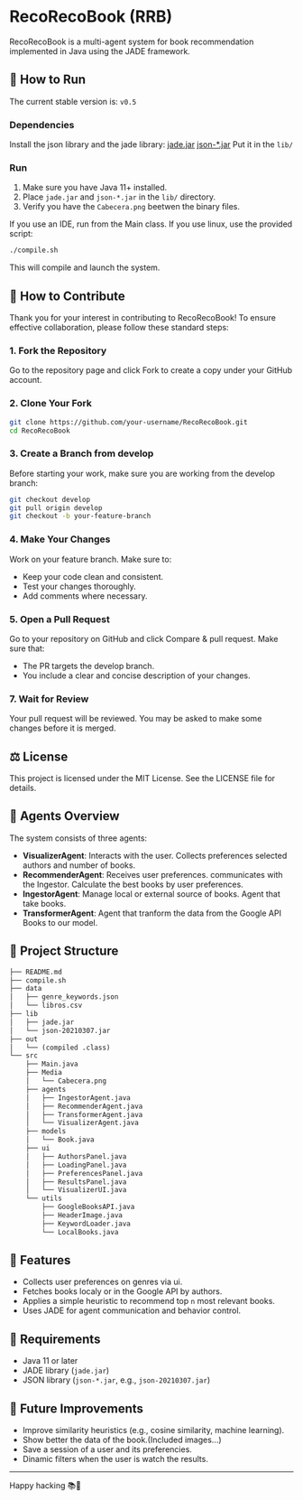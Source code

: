 # RecoRecoBook (RRB)

RecoRecoBook is a multi-agent system for book recommendation implemented
in Java using the JADE framework.

## 🚀 How to Run

The current stable version is: `v0.5`

### Dependencies

Install the json library and the jade library:
[jade.jar](https://jade.tilab.com/download/jade/license/jade-download/)
[json-*.jar](https://github.com/stleary/JSON-java)
Put it in the `lib/`

### Run

1. Make sure you have Java 11+ installed.
2. Place `jade.jar` and `json-*.jar` in the `lib/` directory.
3. Verify you have the `Cabecera.png` beetwen the binary files.

If you use an IDE, run from the Main class.
If you use linux, use the provided script:

```bash
./compile.sh
````

This will compile and launch the system.

## 🤝 How to Contribute

Thank you for your interest in contributing to RecoRecoBook! To ensure effective collaboration, please follow these standard steps:

### 1. Fork the Repository

Go to the repository page and click Fork to create a copy under your GitHub account.

### 2. Clone Your Fork

```bash
git clone https://github.com/your-username/RecoRecoBook.git
cd RecoRecoBook
```

### 3. Create a Branch from develop

Before starting your work, make sure you are working from the develop branch:

```bash
git checkout develop
git pull origin develop
git checkout -b your-feature-branch
```

### 4. Make Your Changes

Work on your feature branch. Make sure to:

- Keep your code clean and consistent.
- Test your changes thoroughly.
- Add comments where necessary.

### 5. Open a Pull Request

Go to your repository on GitHub and click Compare & pull request.
Make sure that:

- The PR targets the develop branch.
- You include a clear and concise description of your changes.

### 7. Wait for Review

Your pull request will be reviewed. You may be asked to make some changes
before it is merged.

## ⚖️ License

This project is licensed under the MIT License. See the LICENSE file for details.

## 🧠 Agents Overview

The system consists of three agents:

- **VisualizerAgent**: Interacts with the user. Collects preferences
selected authors and number of books.
- **RecommenderAgent**: Receives user preferences. communicates with the Ingestor.
Calculate the best books by user preferences.
- **IngestorAgent**: Manage local or external source of books. Agent that take books.
- **TransformerAgent**: Agent that tranform the data from the Google API Books to our
model.

## 📁 Project Structure

```txt
├── README.md
├── compile.sh
├── data
│   ├── genre_keywords.json
│   └── libros.csv
├── lib
│   ├── jade.jar
│   └── json-20210307.jar
├── out
│   └── (compiled .class)
└── src
    ├── Main.java
    ├── Media
    │   └── Cabecera.png
    ├── agents
    │   ├── IngestorAgent.java
    │   ├── RecommenderAgent.java
    │   ├── TransformerAgent.java
    │   └── VisualizerAgent.java
    ├── models
    │   └── Book.java
    ├── ui
    │   ├── AuthorsPanel.java
    │   ├── LoadingPanel.java
    │   ├── PreferencesPanel.java
    │   ├── ResultsPanel.java
    │   └── VisualizerUI.java
    └── utils
        ├── GoogleBooksAPI.java
        ├── HeaderImage.java
        ├── KeywordLoader.java
        └── LocalBooks.java
````


## 🧪 Features

* Collects user preferences on genres via ui.
* Fetches books localy or in the Google API by authors.
* Applies a simple heuristic to recommend top `n` most relevant books.
* Uses JADE for agent communication and behavior control.

## 🔧 Requirements

* Java 11 or later
* JADE library (`jade.jar`)
* JSON library (`json-*.jar`, e.g., `json-20210307.jar`)

## 🔮 Future Improvements

* Improve similarity heuristics (e.g., cosine similarity, machine learning).
* Show better the data of the book.(Included images...)
* Save a session of a user and its preferencies.
* Dinamic filters when the user is watch the results.

---
Happy hacking 📚🤖
